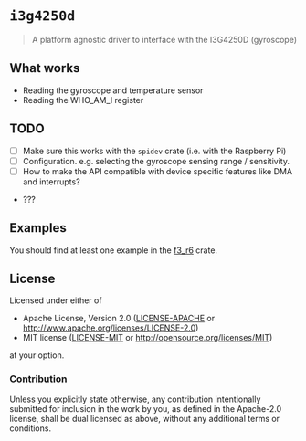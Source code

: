 # `i3g4250d`

> A platform agnostic driver to interface with the I3G4250D (gyroscope)

## What works

- Reading the gyroscope and temperature sensor
- Reading the WHO_AM_I register

## TODO

- [ ] Make sure this works with the `spidev` crate (i.e. with the Raspberry Pi)
- [ ] Configuration. e.g. selecting the gyroscope sensing range / sensitivity.
- [ ] How to make the API compatible with device specific features like DMA and interrupts?
- ???

## Examples

You should find at least one example in the [f3_r6] crate.

[f3_r6]: https://github.com/zuki/f3_r6

## License

Licensed under either of

- Apache License, Version 2.0 ([LICENSE-APACHE](LICENSE-APACHE) or
  http://www.apache.org/licenses/LICENSE-2.0)
- MIT license ([LICENSE-MIT](LICENSE-MIT) or http://opensource.org/licenses/MIT)

at your option.

### Contribution

Unless you explicitly state otherwise, any contribution intentionally submitted for inclusion in the
work by you, as defined in the Apache-2.0 license, shall be dual licensed as above, without any
additional terms or conditions.
